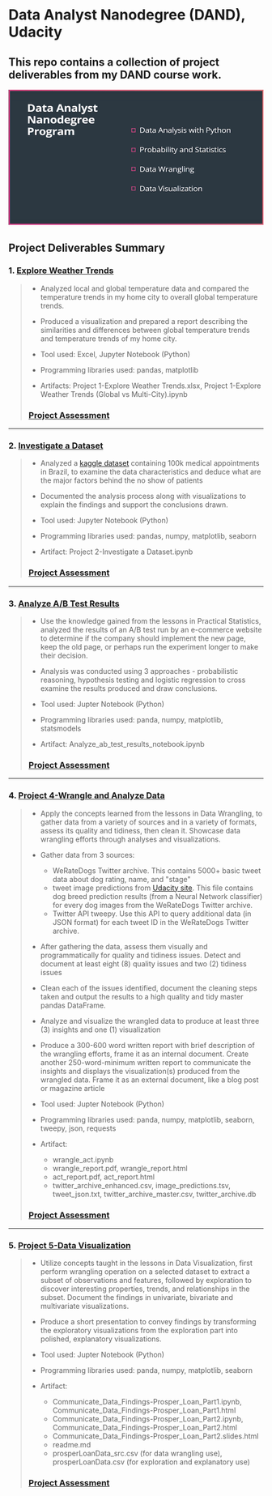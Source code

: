 # Data Analyst Nanodegree (DAND), Udacity
This repo contains a collection of project deliverables from my DAND course work.
 ---

![png](dand.png)

## Project Deliverables Summary
### 1. [Explore Weather Trends](https://github.com/atan4583/dand-project-portfolio/tree/master/Project%201-Explore%20Weather%20Trends)
> * Analyzed local and global temperature data and compared the temperature trends in my home city to overall global temperature trends.
>
>
> * Produced a visualization and prepared a report describing the similarities and differences between global temperature trends and temperature trends of my home city.
>
>
> * Tool used: Excel, Jupyter Notebook (Python)
>
>
> * Programming libraries used: pandas, matplotlib
>
>
> * Artifacts: Project 1-Explore Weather Trends.xlsx, Project 1-Explore Weather Trends (Global vs Multi-City).ipynb
>
>
> ### [Project Assessment](https://github.com/atan4583/dand-project-portfolio/blob/master/Project%201-Explore%20Weather%20Trends/Project1%20Review.pdf)
 ---
### 2. [Investigate a Dataset](https://github.com/atan4583/dand-project-portfolio/tree/master/Project%202-Investigate%20a%20Dataset)
> * Analyzed a [kaggle dataset](https://www.kaggle.com/joniarroba/noshowappointments) containing 100k medical appointments in Brazil, to examine the data characteristics and deduce what are the major factors behind the no show of patients
>
>
> * Documented the analysis process along with visualizations to explain the findings and support the conclusions drawn.
>
>
> * Tool used: Jupyter Notebook (Python)
>
>
> * Programming libraries used: pandas, numpy, matplotlib, seaborn
>
>
> * Artifact: Project 2-Investigate a Dataset.ipynb
>
>
> ### [Project Assessment](https://github.com/atan4583/dand-project-portfolio/blob/master/Project%202-Investigate%20a%20Dataset/Project2%20Review.pdf)
 ---
### 3. [Analyze A/B Test Results](https://github.com/atan4583/dand-project-portfolio/tree/master/Project%203-Analyze%20AB%20Test%20Results)
> * Use the knowledge gained from the lessons in Practical Statistics, analyzed the results of an A/B test run by an e-commerce website to determine if the company should implement the new page, keep the old page, or perhaps run the experiment longer to make their decision.
>
>
> * Analysis was conducted using 3 approaches - probabilistic reasoning, hypothesis testing and logistic regression to cross examine the results produced and draw conclusions.
>
>
> * Tool used: Jupter Notebook (Python)
>
>
> * Programming libraries used: panda, numpy, matplotlib, statsmodels
>
>
> * Artifact: Analyze_ab_test_results_notebook.ipynb
>
>
> ### [Project Assessment](https://github.com/atan4583/dand-project-portfolio/blob/master/Project%203-Analyze%20AB%20Test%20Results/Project3%20Review.pdf)
 ---
### 4. [Project 4-Wrangle and Analyze Data](https://github.com/atan4583/dand-project-portfolio/tree/master/Project%204-Wrangle%20and%20Analyze%20Data)
> * Apply the concepts learned from the lessons in Data Wrangling, to gather data from a variety of sources and in a variety of formats, assess its quality and tidiness, then clean it. Showcase data wrangling efforts through analyses and visualizations.
>
>
> * Gather data from 3 sources:
>   - WeRateDogs Twitter archive. This contains 5000+ basic tweet data about dog rating, name, and "stage"
>   - tweet image predictions from [Udacity site](https://d17h27t6h515a5.cloudfront.net/topher/2017/August/599fd2ad_image-predictions/image-predictions.tsv). This file contains dog breed prediction results (from a Neural Network classifier) for every dog images from the WeRateDogs Twitter archive.
>   - Twitter API tweepy. Use this API to query additional data (in JSON format) for each tweet ID in the WeRateDogs Twitter archive.
>
>
> * After gathering the data, assess them visually and programmatically for quality and tidiness issues. Detect and document at least eight (8) quality issues and two (2) tidiness issues
>
>
> * Clean each of the issues identified, document the cleaning steps taken and output the results to a high quality and tidy master pandas DataFrame.
>
>
> * Analyze and visualize the wrangled data to produce at least three (3) insights and one (1) visualization
>
>
> * Produce a 300-600 word written report with brief description of the wrangling efforts, frame it as an internal document. Create another 250-word-minimum written report to communicate the insights and displays the visualization(s) produced from the wrangled data. Frame it as an external document, like a blog post or magazine article
>
>
> * Tool used: Jupter Notebook (Python)
>
>
> * Programming libraries used: panda, numpy, matplotlib, seaborn, tweepy, json, requests
>
>
> * Artifact:
>   - wrangle_act.ipynb
>   - wrangle_report.pdf, wrangle_report.html
>   - act_report.pdf, act_report.html
>   - twitter_archive_enhanced.csv, image_predictions.tsv, tweet_json.txt, twitter_archive_master.csv, twitter_archive.db
>
>
> ### [Project Assessment](https://github.com/atan4583/dand-project-portfolio/blob/master/Project%204-Wrangle%20and%20Analyze%20Data/Project4%20Review.pdf)
 ---
### 5. [Project 5-Data Visualization](https://github.com/atan4583/dand-project-portfolio/tree/master/Project%205-Data%20Visualization)
> * Utilize concepts taught in the lessons in Data Visualization, first perform wrangling operation on a selected dataset to extract a subset of observations and features, followed by exploration to discover interesting properties, trends, and relationships in the subset. Document the findings in univariate, bivariate and multivariate visualizations.
>
>
> * Produce a short presentation to convey findings by transforming the exploratory visualizations from the exploration part into polished, explanatory visualizations.
>
>
> * Tool used: Jupter Notebook (Python)
>
>
> * Programming libraries used: panda, numpy, matplotlib, seaborn
>
>
> * Artifact:
>   - Communicate_Data_Findings-Prosper_Loan_Part1.ipynb, Communicate_Data_Findings-Prosper_Loan_Part1.html
>   - Communicate_Data_Findings-Prosper_Loan_Part2.ipynb, Communicate_Data_Findings-Prosper_Loan_Part2.html
>   - Communicate_Data_Findings-Prosper_Loan_Part2.slides.html
>   - readme.md
>   - prosperLoanData_src.csv (for data wrangling use), prosperLoanData.csv (for exploration and explanatory use)
>
>
> ### [Project Assessment](https://github.com/atan4583/dand-project-portfolio/blob/master/Project%205-Data%20Visualization/Project5%20Review.pdf)
